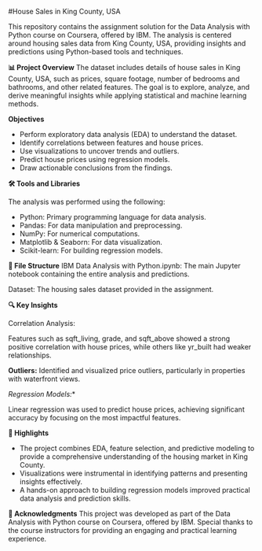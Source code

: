 #House Sales in King County, USA

This repository contains the assignment solution for the Data Analysis with Python course on Coursera, offered by IBM. The analysis is centered around housing sales data from King County, USA, providing insights and predictions using Python-based tools and techniques.

**📊 Project Overview**
The dataset includes details of house sales in King County, USA, such as prices, square footage, number of bedrooms and bathrooms, and other related features. The goal is to explore, analyze, and derive meaningful insights while applying statistical and machine learning methods.

**Objectives**
* Perform exploratory data analysis (EDA) to understand the dataset.
* Identify correlations between features and house prices.
* Use visualizations to uncover trends and outliers.
* Predict house prices using regression models.
* Draw actionable conclusions from the findings.

**🛠️ Tools and Libraries**

The analysis was performed using the following:

* Python: Primary programming language for data analysis.
* Pandas: For data manipulation and preprocessing.
* NumPy: For numerical computations.
* Matplotlib & Seaborn: For data visualization.
* Scikit-learn: For building regression models.

**📂 File Structure**
IBM Data Analysis with Python.ipynb: The main Jupyter notebook containing the entire analysis and predictions.

Dataset: The housing sales dataset provided in the assignment.

**🔍 Key Insights**

Correlation Analysis:

Features such as sqft_living, grade, and sqft_above showed a strong positive correlation with house prices, while others like yr_built had weaker relationships.

**Outliers:**
Identified and visualized price outliers, particularly in properties with waterfront views.

*Regression Models:**

Linear regression was used to predict house prices, achieving significant accuracy by focusing on the most impactful features.

**🌟 Highlights**
* The project combines EDA, feature selection, and predictive modeling to provide a comprehensive understanding of the housing market in King County.
* Visualizations were instrumental in identifying patterns and presenting insights effectively.
* A hands-on approach to building regression models improved practical data analysis and prediction skills.


**🤝 Acknowledgments**
This project was developed as part of the Data Analysis with Python course on Coursera, offered by IBM. Special thanks to the course instructors for providing an engaging and practical learning experience.


